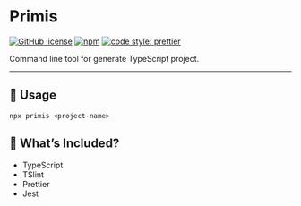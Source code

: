 # Primis

[![GitHub license](https://img.shields.io/badge/license-MIT-blue.svg)](https://github.com/aofleejay/primis/blob/master/LICENSE.md)
[![npm](https://img.shields.io/npm/v/primis.svg)](https://www.npmjs.com/package/primis)
[![code style: prettier](https://img.shields.io/badge/code_style-prettier-ff69b4.svg)](https://github.com/prettier/prettier)

Command line tool for generate TypeScript project.

<hr/>

## 🚀 Usage

```
npx primis <project-name>
```

## 🔧 What’s Included?

- TypeScript
- TSlint
- Prettier
- Jest
